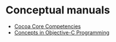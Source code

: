 # Conceptual manuals

* [Cocoa Core Competencies](https://developer.apple.com/library/archive/documentation/General/Conceptual/DevPedia-CocoaCore/Introduction.html)
* [Concepts in Objective-C Programming](https://developer.apple.com/library/archive/documentation/General/Conceptual/CocoaEncyclopedia/Introduction/Introduction.html#//apple_ref/doc/uid/TP40010810-CH1-SW1)